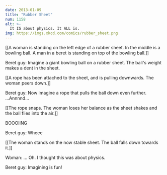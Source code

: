 ```yaml
---
date: 2013-01-09
title: "Rubber Sheet"
num: 1158
alt: >-
  It IS about physics. It ALL is.
img: https://imgs.xkcd.com/comics/rubber_sheet.png
---
```

[[A woman is standing on the left edge of a rubber sheet. In the middle is a bowling ball. A man in a beret is standing on top of the bowling ball.]]

Beret guy: Imagine a giant bowling ball on a rubber sheet. The ball's weight makes a dent in the sheet. 

[[A rope has been attached to the sheet, and is pulling downwards. The woman peers down.]]

Beret guy: Now imagine a rope that pulls the ball down even further. ...Annnnd...

[[The rope snaps. The woman loses her balance as the sheet shakes and the ball flies into the air.]]

BOOOIING

Beret guy: Wheee

[[The woman stands on the now stable sheet. The ball falls down towards it.]]

Woman: ... Oh. I thought this was about physics. 

Beret guy: Imagining is fun! 

